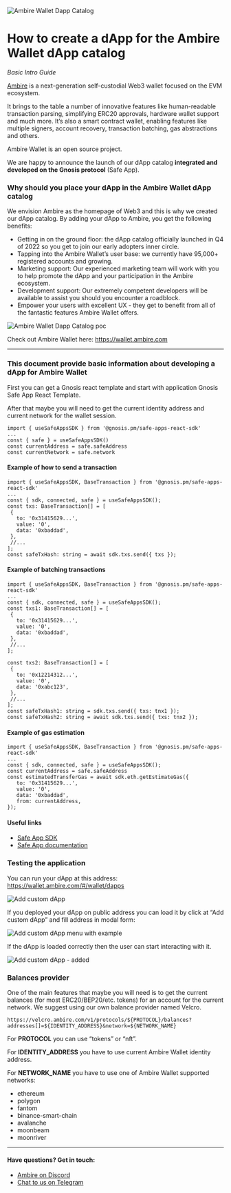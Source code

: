 ![Ambire Wallet Dapp Catalog](https://user-images.githubusercontent.com/8737960/217239365-c4f40b34-c141-486c-a511-d10dc33da7ce.png)

# How to create a dApp for the Ambire Wallet dApp catalog
_Basic Intro Guide_

[Ambire](https://www.ambire.com/) is a next-generation self-custodial Web3 wallet focused on the EVM ecosystem.

It brings to the table a number of innovative features like human-readable transaction parsing, simplifying ERC20 approvals, hardware wallet support and much more. It’s also a smart contract wallet, enabling features like multiple signers, account recovery, transaction batching, gas abstractions and others.

Ambire Wallet is an open source project. 

We are happy to announce the launch of our dApp catalog **integrated and developed on the Gnosis protocol** (Safe App).

### Why should you place your dApp in the Ambire Wallet dApp catalog 

We envision Ambire as the homepage of Web3 and this is why we created our dApp catalog. By adding your dApp to Ambire, you get the following benefits: 

- Getting in on the ground floor: the dApp catalog officially launched in Q4 of 2022 so you get to join our early adopters inner circle. 
- Tapping into the Ambire Wallet’s user base: we currently have 95,000+ registered accounts and growing. 
- Marketing support: Our experienced marketing team will work with you to help promote the dApp and your participation in the Ambire ecosystem. 
- Development support: Our extremely competent developers will be available to assist you should you encounter a roadblock.
- Empower your users with excellent UX - they get to benefit from all of the fantastic features Ambire Wallet offers. 


![Ambire Wallet Dapp Catalog poc](https://user-images.githubusercontent.com/8737960/217244890-759c3494-e996-45d0-bc3f-b9e4d429e983.png)


Check out Ambire Wallet here: https://wallet.ambire.com

---

### This document provide basic information about developing a dApp for Ambire Wallet

First you can get a Gnosis react template and start with application Gnosis Safe App React Template.

After that maybe you will need to get the current identity address and current network for the wallet session.

```
import { useSafeAppsSDK } from '@gnosis.pm/safe-apps-react-sdk'
...
const { safe } = useSafeAppsSDK()
const currentAddress = safe.safeAddress
const currentNetwork = safe.network
```

#### Example of how to send a transaction
```
import { useSafeAppsSDK, BaseTransaction } from '@gnosis.pm/safe-apps-react-sdk'
...
const { sdk, connected, safe } = useSafeAppsSDK();
const txs: BaseTransaction[] = [
 {
   to: '0x31415629...',
   value: '0',
   data: '0xbaddad',
 },
 //...
];
const safeTxHash: string = await sdk.txs.send({ txs });
```

#### Example of batching transactions
```
import { useSafeAppsSDK, BaseTransaction } from '@gnosis.pm/safe-apps-react-sdk'
...
const { sdk, connected, safe } = useSafeAppsSDK();
const txs1: BaseTransaction[] = [
 {
   to: '0x31415629...',
   value: '0',
   data: '0xbaddad',
 },
 //...
];
 
const txs2: BaseTransaction[] = [
 {
   to: '0x12214312...',
   value: '0',
   data: '0xabc123',
 },
 //...
];
const safeTxHash1: string = sdk.txs.send({ txs: tnx1 });
const safeTxHash2: string = await sdk.txs.send({ txs: tnx2 });
```

#### Example of gas estimation
```
import { useSafeAppsSDK, BaseTransaction } from '@gnosis.pm/safe-apps-react-sdk'
...
const { sdk, connected, safe } = useSafeAppsSDK();
const currentAddress = safe.safeAddress
const estimatedTransferGas = await sdk.eth.getEstimateGas({
   to: '0x31415629...',
   value: '0',
   data: '0xbaddad',
   from: currentAddress,
});
```

#### Useful links 
- [Safe App SDK](https://github.com/gnosis/safe-apps-sdk)
- [Safe App documentation](https://docs.gnosis-safe.io/build/sdks/safe-apps)

### Testing the application
You can run your dApp at this address: https://wallet.ambire.com/#/wallet/dapps

![Add custom dApp](https://user-images.githubusercontent.com/83211172/216987050-641d8fae-6dfa-4dd5-9039-e355eee94dbc.png)

If you deployed your dApp on public address you can load it by click at “Add custom dApp” and fill address in modal form:

![Add custom dApp menu with example](https://user-images.githubusercontent.com/83211172/216987890-f6a21da2-ecf1-4502-9603-f72e870b97ff.png)

If the dApp is loaded correctly then the user can start interacting with it.

![Add custom dApp - added](https://user-images.githubusercontent.com/83211172/216987343-864e6f2d-084b-481b-8f35-25a28169e1c2.png)

### Balances provider
One of the main features that maybe you will need is to get the current balances (for most ERC20/BEP20/etc. tokens) for an account for the current network. We suggest using our own balance provider named Velcro.
```
https://velcro.ambire.com/v1/protocols/${PROTOCOL}/balances?addresses[]=${IDENTITY_ADDRESS}&network=${NETWORK_NAME}
```

For **PROTOCOL** you can use “tokens” or “nft”.

For **IDENTITY_ADDRESS** you have to use current Ambire Wallet identity address. 

For **NETWORK_NAME** you have to use one of Ambire Wallet supported networks:
- ethereum
- polygon
- fantom
- binance-smart-chain
- avalanche
- moonbeam
- moonriver

---

#### Have questions? Get in touch: 
- [Ambire on Discord](https://www.ambire.com/discord)
- [Chat to us on Telegram](https://t.me/AmbireOfficial)


